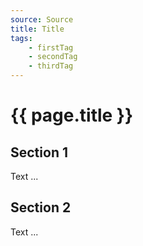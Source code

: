 ```yaml
---
source: Source
title: Title
tags:
    - firstTag
    - secondTag
    - thirdTag
---
```


# {{ page.title }}

## Section 1
Text ...

## Section 2
Text ...
